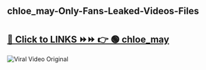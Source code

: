 
 ## chloe_may-Only-Fans-Leaked-Videos-Files

# <h2><a href="https://mediaupload.pro?chloe_may">🔗 Click to LINKS ⏩⏩ 👉 🟢 chloe_may </a></h2>

<a href="https://mediaupload.pro?chloe_may" rel="nofollow" data-target="animated-image.originalLink"><img src="https://i.ibb.co.com/xMMVF88/686577567.gif" alt="Viral Video Original" style="max-width: 100%; display: inline-block;" data-target="animated-image.originalImage"></a>